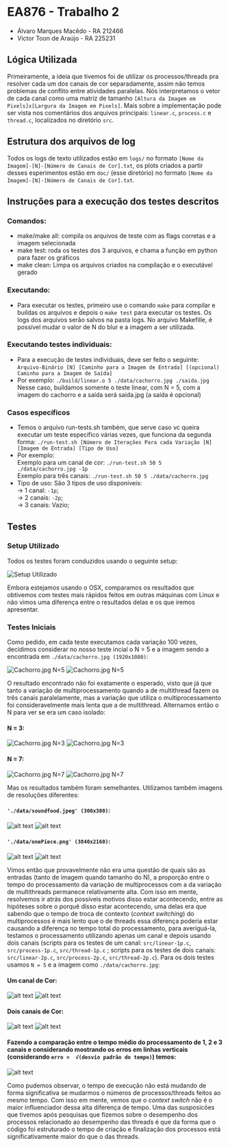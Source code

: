 # EA876 - Trabalho 2 

* Álvaro Marques Macêdo - RA 212466
* Victor Toon de Araújo - RA 225231 

## Lógica Utilizada
Primeiramente, a ideia que tivemos foi de utilizar os processos/threads pra resolver cada um dos canais de cor separadamente, assim não temos problemas de conflito entre atividades paralelas. Nós interpretamos o vetor de cada canal como uma matriz de tamanho `[Altura da Imagem em Pixels]x[Largura da Imagem em Pixels]`. Mais sobre a implementação pode ser vista nos comentários dos arquivos principais: `linear.c`, `process.c` e `thread.c`, localizados no diretório `src`.

## Estrutura dos arquivos de log

Todos os logs de texto utilizados estão em `logs/` no formato `[Nome da Imagem]-[N]-[Número de Canais de Cor].txt`, os plots criados a partir desses esperimentos estão em `doc/` (esse diretório)  no formato `[Nome da Imagem]-[N]-[Número de Canais de Cor].txt`. 

## Instruções para a execução dos testes descritos

### Comandos:
* make/make all: compila os arquivos de teste com as flags corretas e a imagem selecionada
* make test: roda os testes dos 3 arquivos, e chama a função em python para fazer os gráficos
* make clean: Limpa os arquivos criados na compilação e o executável gerado

### Executando:
* Para executar os testes, primeiro use o comando `make` para compilar e buildas os arquivos e depois o `make test` para executar os testes. Os logs dos arquivos serão salvos na pasta logs. No arquivo Makefille, é possível mudar o valor de N do blur e a imagem a ser utilizada.

### Executando testes individuais:
* Para a execução de testes individuais, deve ser feito o seguinte:</br>
`Arquivo-Binário [N] [Caminho para a Imagem de Entrada] [(opcional) Caminho para a Imagem de Saída]`
* Por exemplo:
`./build/linear.o 5 ./data/cachorro.jpg ./saida.jpg`</br>
Nesse caso, buildamos somente o teste linear, com N = 5, com a imagem do cachorro e a saída será saida.jpg (a saída é opcional)

### Casos específicos
* Temos o arquivo run-tests.sh também, que serve caso vc queira executar um teste específico várias vezes, que funciona da segunda forma:
`./run-test.sh [Número de Iterações Para cada Variação [N] [Imagem de Entrada] [Tipo de Uso]`
* Por exemplo:</br>
Exemplo para um canal de cor: `./run-test.sh 50 5 ./data/cachorro.jpg -1p`</br>
Exemplo para três canais: `./run-test.sh 50 5 ./data/cachorro.jpg`
* Tipo de uso:
São 3 tipos de uso disponíveis:</br>
&#8594; 1 canal: `-1p`;</br>
&#8594; 2 canais: `-2p`;</br>
&#8594; 3 canais: Vazio;


## Testes 

### Setup Utilizado
Todos os testes foram conduzidos usando o seguinte setup:

![Setup Utilizado](https://github.com/VictorTOON/EA876---Trabalho-2/raw/master/doc/imgs/processador-bolets.png)

Embora estejamos usando o OSX, comparamos os resultados que obtivemos com testes mais rápidos feitos em outras máquinas com Linux e não vimos uma diferença entre o resultados delas e os que iremos apresentar.

### Testes Iniciais 

Como pedido, em cada teste executamos cada variação 100 vezes, decidimos considerar no nosso teste incial o N = 5 e a imagem sendo a encontrada em `./data/cachorro.jpg (1920x1080)`:

![Cachorro.jpg N=5](https://raw.githubusercontent.com/VictorTOON/EA876---Trabalho-2/master/doc/imgs/cachorro-5-3-1.png)
![Cachorro.jpg N=5](https://raw.githubusercontent.com/VictorTOON/EA876---Trabalho-2/master/doc/imgs/cachorro-5-3-2.png)


O resultado encontrado não foi exatamente o esperado, visto que já que tanto a variação de multiprocessamento quando a de multithread fazem os três canais paralelamente, mas a variação que utiliza o multiprocessamento foi consideravelmente mais lenta que a de multithread. Alternamos então o N para ver se era um caso isolado:

#### N = 3:
![Cachorro.jpg N=3](https://raw.githubusercontent.com/VictorTOON/EA876---Trabalho-2/master/doc/imgs/cachorro-3-3-1.png)
![Cachorro.jpg N=3](https://raw.githubusercontent.com/VictorTOON/EA876---Trabalho-2/master/doc/imgs/cachorro-3-3-2.png)

#### N = 7:
![Cachorro.jpg N=7](https://raw.githubusercontent.com/VictorTOON/EA876---Trabalho-2/master/doc/imgs/cachorro-7-3-1.png)
![Cachorro.jpg N=7](https://raw.githubusercontent.com/VictorTOON/EA876---Trabalho-2/master/doc/imgs/cachorro-7-3-2.png)

Mas os resultados também foram semelhantes. Utilizamos também imagens de resoluções diferentes: 

#### `'./data/soundfood.jpeg' (300x300)`:
![alt text](https://raw.githubusercontent.com/VictorTOON/EA876---Trabalho-2/master/doc/imgs/soundfood-5-3-1.png)
![alt text](https://raw.githubusercontent.com/VictorTOON/EA876---Trabalho-2/master/doc/imgs/soundfood-5-3-2.png)

#### `'./data/onePiece.png' (3840x2160)`:
![alt text](https://raw.githubusercontent.com/VictorTOON/EA876---Trabalho-2/master/doc/imgs/onePiece-5-3-1.png)
![alt text](https://raw.githubusercontent.com/VictorTOON/EA876---Trabalho-2/master/doc/imgs/onePiece-5-3-2.png)

Vimos então que provavelmente não era uma questão de quais são as entradas (tanto de imagem quando tamanho do N), a proporção entre o tempo do processamento da variação de multiprocessos com a da variação de multithreads permanece relativamente alta.  Com isso em mente, resolvemos ir atrás dos possíveis motivos disso estar acontecendo, entre as hipóteses sobre o porquê disso estar acontecendo, uma delas era que sabendo que o tempo de troca de contexto (_context switching_) do multiprocessos é mais lento que o de threads essa diferença poderia estar causando a diferença no tempo total do processamento, para averiguá-la, testamos o processamento utilizando apenas um canal e depois usando dois canais (scripts para os testes de um canal: `src/linear-1p.c`, `src/process-1p.c`, `src/thread-1p.c` ; scripts para os testes de dois canais: `src/linear-2p.c`, `src/process-2p.c`, `src/thread-2p.c`). Para os dois testes usamos `N = 5` e a imagem como `./data/cachorro.jpg`:

#### Um canal de Cor: 
![alt text](https://raw.githubusercontent.com/VictorTOON/EA876---Trabalho-2/master/doc/imgs/cachorro-5-1-1.png)
![alt text](https://raw.githubusercontent.com/VictorTOON/EA876---Trabalho-2/master/doc/imgs/cachorro-5-1-2.png)

#### Dois canais de Cor:
![alt text](https://raw.githubusercontent.com/VictorTOON/EA876---Trabalho-2/master/doc/imgs/cachorro-5-2-1.png)
![alt text](https://raw.githubusercontent.com/VictorTOON/EA876---Trabalho-2/master/doc/imgs/cachorro-5-2-2.png)

#### Fazendo a comparação entre o tempo médio do processamento de 1, 2 e 3 canais e considerando mostrando os erros em linhas verticais (considerando `erro =  √(desvio padrão do tempo)`) temos:

![alt text](https://raw.githubusercontent.com/VictorTOON/EA876---Trabalho-2/master/doc/imgs/process.png)

Como pudemos observar, o tempo de execução não está mudando de forma significativa se mudarmos o números de processos/threads feitos ao mesmo tempo. Com isso em mente, vemos que o _context switch_ não é o maior influenciador dessa alta diferença de tempo. Uma das susposicões que tivemos após pesquisas que fizemos sobre o desempenho dos processos relacionado ao desempenho das threads é que da forma que o código foi estruturado o tempo de criação e finalização dos processos está significativamente maior do que o das threads. 



